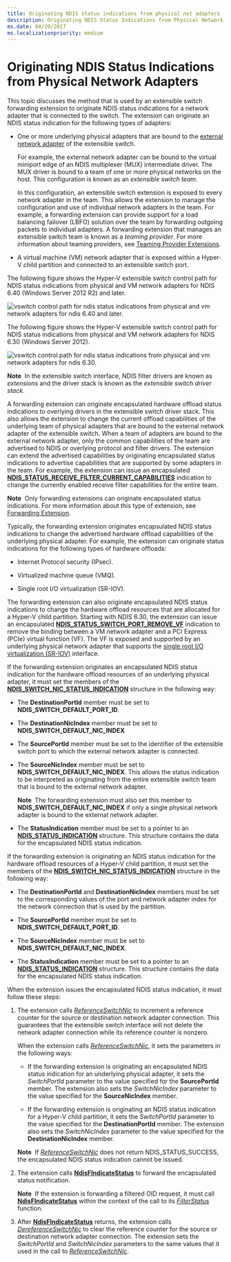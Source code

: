 ```yaml
---
title: Originating NDIS status indications from physical net adapters
description: Originating NDIS Status Indications from Physical Network Adapters
ms.date: 04/20/2017
ms.localizationpriority: medium
---
```


# Originating NDIS Status Indications from Physical Network Adapters


This topic discusses the method that is used by an extensible switch forwarding extension to originate NDIS status indications for a network adapter that is connected to the switch. The extension can originate an NDIS status indication for the following types of adapters:

-   One or more underlying physical adapters that are bound to the [external network adapter](external-network-adapters.md) of the extensible switch.

    For example, the external network adapter can be bound to the virtual miniport edge of an NDIS multiplexer (MUX) intermediate driver. The MUX driver is bound to a team of one or more physical networks on the host. This configuration is known as an *extensible switch team*.

    In this configuration, an extensible switch extension is exposed to every network adapter in the team. This allows the extension to manage the configuration and use of individual network adapters in the team. For example, a forwarding extension can provide support for a load balancing failover (LBFO) solution over the team by forwarding outgoing packets to individual adapters. A forwarding extension that manages an extensible switch team is known as a *teaming provider*. For more information about teaming providers, see [Teaming Provider Extensions](teaming-provider-extensions.md).

-   A virtual machine (VM) network adapter that is exposed within a Hyper-V child partition and connected to an extensible switch port.

The following figure shows the Hyper-V extensible switch control path for NDIS status indications from physical and VM network adapters for NDIS 6.40 (Windows Server 2012 R2) and later.

![vswitch control path for ndis status indications from physical and vm network adapters for ndis 6.40 and later.](images/vswitch-status-controlpath3-ndis640.png)

The following figure shows the Hyper-V extensible switch control path for NDIS status indications from physical and VM network adapters for NDIS 6.30 (Windows Server 2012).

![vswitch control path for ndis status indications from physical and vm network adapters for ndis 6.30.](images/vswitch-status-controlpath3.png)

**Note**  In the extensible switch interface, NDIS filter drivers are known as *extensions* and the driver stack is known as the *extensible switch driver stack*.

 

A forwarding extension can originate encapsulated hardware offload status indications to overlying drivers in the extensible switch driver stack. This also allows the extension to change the current offload capabilities of the underlying team of physical adapters that are bound to the external network adapter of the extensible switch. When a team of adapters are bound to the external network adapter, only the common capabilities of the team are advertised to NDIS or overlying protocol and filter drivers. The extension can extend the advertised capabilities by originating encapsulated status indications to advertise capabilities that are supported by some adapters in the team. For example, the extension can issue an encapsulated [**NDIS\_STATUS\_RECEIVE\_FILTER\_CURRENT\_CAPABILITIES**](./ndis-status-receive-filter-current-capabilities.md) indication to change the currently enabled receive filter capabilities for the entire team.

**Note**  Only forwarding extensions can originate encapsulated status indications. For more information about this type of extension, see [Forwarding Extension](forwarding-extensions.md).

 

Typically, the forwarding extension originates encapsulated NDIS status indications to change the advertised hardware offload capabilities of the underlying physical adapter. For example, the extension can originate status indications for the following types of hardware offloads:

-   Internet Protocol security (IPsec).

-   Virtualized machine queue (VMQ).

-   Single root I/O virtualization (SR-IOV).

The forwarding extension can also originate encapsulated NDIS status indications to change the hardware offload resources that are allocated for a Hyper-V child partition. Starting with NDIS 6.30, the extension can issue an encapsulated [**NDIS\_STATUS\_SWITCH\_PORT\_REMOVE\_VF**](./ndis-status-switch-port-remove-vf.md) indication to remove the binding between a VM network adapter and a PCI Express (PCIe) virtual function (VF). The VF is exposed and supported by an underlying physical network adapter that supports the [single root I/O virtualization (SR-IOV)](single-root-i-o-virtualization--sr-iov-.md) interface.

If the forwarding extension originates an encapsulated NDIS status indication for the hardware offload resources of an underlying physical adapter, it must set the members of the [**NDIS\_SWITCH\_NIC\_STATUS\_INDICATION**](/windows-hardware/drivers/ddi/ndis/ns-ndis-_ndis_switch_nic_status_indication) structure in the following way:

-   The **DestinationPortId** member must be set to **NDIS\_SWITCH\_DEFAULT\_PORT\_ID**.
-   The **DestinationNicIndex** member must be set to **NDIS\_SWITCH\_DEFAULT\_NIC\_INDEX**

-   The **SourcePortId** member must be set to the identifier of the extensible switch port to which the external network adapter is connected.

-   The **SourceNicIndex** member must be set to **NDIS\_SWITCH\_DEFAULT\_NIC\_INDEX**. This allows the status indication to be interpreted as originating from the entire extensible switch team that is bound to the external network adapter.

    **Note**  The forwarding extension must also set this member to **NDIS\_SWITCH\_DEFAULT\_NIC\_INDEX** if only a single physical network adapter is bound to the external network adapter.

     

-   The **StatusIndication** member must be set to a pointer to an [**NDIS\_STATUS\_INDICATION**](/windows-hardware/drivers/ddi/ndis/ns-ndis-_ndis_status_indication) structure. This structure contains the data for the encapsulated NDIS status indication.

If the forwarding extension is originating an NDIS status indication for the hardware offload resources of a Hyper-V child partition, it must set the members of the [**NDIS\_SWITCH\_NIC\_STATUS\_INDICATION**](/windows-hardware/drivers/ddi/ndis/ns-ndis-_ndis_switch_nic_status_indication) structure in the following way:

-   The **DestinationPortId** and **DestinationNicIndex** members must be set to the corresponding values of the port and network adapter index for the network connection that is used by the partition.

-   The **SourcePortId** member must be set to **NDIS\_SWITCH\_DEFAULT\_PORT\_ID**.

-   The **SourceNicIndex** member must be set to **NDIS\_SWITCH\_DEFAULT\_NIC\_INDEX**.

-   The **StatusIndication** member must be set to a pointer to an [**NDIS\_STATUS\_INDICATION**](/windows-hardware/drivers/ddi/ndis/ns-ndis-_ndis_status_indication) structure. This structure contains the data for the encapsulated NDIS status indication.

When the extension issues the encapsulated NDIS status indication, it must follow these steps:

1.  The extension calls [*ReferenceSwitchNic*](/windows-hardware/drivers/ddi/ndis/nc-ndis-ndis_switch_reference_switch_nic) to increment a reference counter for the source or destination network adapter connection. This guarantees that the extensible switch interface will not delete the network adapter connection while its reference counter is nonzero.

    When the extension calls [*ReferenceSwitchNic*](/windows-hardware/drivers/ddi/ndis/nc-ndis-ndis_switch_reference_switch_nic), it sets the parameters in the following ways:

    -   If the forwarding extension is originating an encapsulated NDIS status indication for an underlying physical adapter, it sets the *SwitchPortId* parameter to the value specified for the **SourcePortId** member. The extension also sets the *SwitchNicIndex* parameter to the value specified for the **SourceNicIndex** member.

    -   If the forwarding extension is originating an NDIS status indication for a Hyper-V child partition, it sets the *SwitchPortId* parameter to the value specified for the **DestinationPortId** member. The extension also sets the *SwitchNicIndex* parameter to the value specified for the **DestinationNicIndex** member.

    **Note**  If [*ReferenceSwitchNic*](/windows-hardware/drivers/ddi/ndis/nc-ndis-ndis_switch_reference_switch_nic) does not return NDIS\_STATUS\_SUCCESS, the encapsulated NDIS status indication cannot be issued.

     

2.  The extension calls [**NdisFIndicateStatus**](/windows-hardware/drivers/ddi/ndis/nf-ndis-ndisfindicatestatus) to forward the encapsulated status notification.

    **Note**  If the extension is forwarding a filtered OID request, it must call [**NdisFIndicateStatus**](/windows-hardware/drivers/ddi/ndis/nf-ndis-ndisfindicatestatus) within the context of the call to its [*FilterStatus*](/windows-hardware/drivers/ddi/ndis/nc-ndis-filter_status) function.

     

3.  After [**NdisFIndicateStatus**](/windows-hardware/drivers/ddi/ndis/nf-ndis-ndisfindicatestatus) returns, the extension calls [*DereferenceSwitchNic*](/windows-hardware/drivers/ddi/ndis/nc-ndis-ndis_switch_dereference_switch_nic) to clear the reference counter for the source or destination network adapter connection. The extension sets the *SwitchPortId* and *SwitchNicIndex* parameters to the same values that it used in the call to [*ReferenceSwitchNic*](/windows-hardware/drivers/ddi/ndis/nc-ndis-ndis_switch_reference_switch_nic).

 

